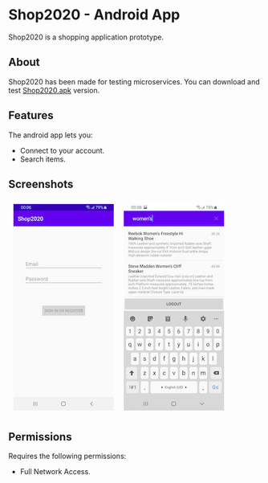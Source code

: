 # Shop2020 - Android App

Shop2020 is a shopping application prototype.

## About

Shop2020 has been made for testing microservices.
You can download and test [Shop2020.apk](https://github.com/stepgal/android-app/blob/master/Shop2020.apk) version.

## Features

The android app lets you:
- Connect to your account.
- Search items.

## Screenshots

[<img src="https://raw.githubusercontent.com/stepgal/web/master/img/Android1.jpg" align="left"
width="200"
    hspace="10" vspace="10">](https://raw.githubusercontent.com/stepgal/web/master/img/Android1.jpg)
[<img src="https://raw.githubusercontent.com/stepgal/web/master/img/Android3.jpg" align="center"
width="200"
    hspace="10" vspace="10">](https://raw.githubusercontent.com/stepgal/web/master/img/Android3.jpg)

## Permissions

Requires the following permissions:
- Full Network Access.
